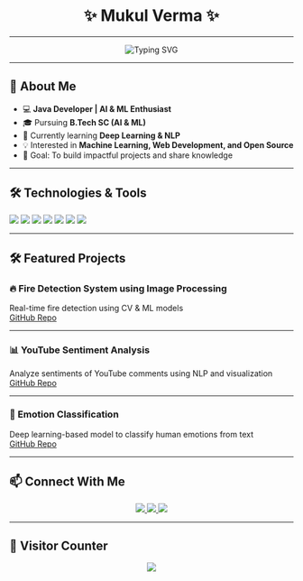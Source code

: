 <!-- Profile README -->

<h1 align="center">✨ Mukul Verma ✨</h1>

---

<p align="center">
  <img src="https://readme-typing-svg.herokuapp.com?size=30&duration=4000&color=1ABC9C&center=true&vCenter=true&width=600&lines=Hi+👋,+I'm+Mukul+Verma;Java+Developer;AI/ML+Enthusiast;B.Tech+SC+(AI+%26+ML)" alt="Typing SVG" />
</p>

---

## 🌟 About Me
- 💻 **Java Developer | AI & ML Enthusiast**  
- 🎓 Pursuing **B.Tech SC (AI & ML)**  
- 🌱 Currently learning **Deep Learning & NLP**  
- 💡 Interested in **Machine Learning, Web Development, and Open Source**  
- 🎯 Goal: To build impactful projects and share knowledge  

---

## 🛠️ Technologies & Tools
<p>
  <img src="https://img.shields.io/badge/Java-007396?style=for-the-badge&logo=java&logoColor=white" />
  <img src="https://img.shields.io/badge/Python-3776AB?style=for-the-badge&logo=python&logoColor=white" />
  <img src="https://img.shields.io/badge/JavaScript-F7DF1E?style=for-the-badge&logo=javascript&logoColor=black" />
  <img src="https://img.shields.io/badge/React-20232A?style=for-the-badge&logo=react&logoColor=61DAFB" />
  <img src="https://img.shields.io/badge/Flask-000000?style=for-the-badge&logo=flask&logoColor=white" />
  <img src="https://img.shields.io/badge/GitHub-181717?style=for-the-badge&logo=github&logoColor=white" />
  <img src="https://img.shields.io/badge/VS%20Code-0078D4?style=for-the-badge&logo=visual-studio-code&logoColor=white" />
</p>

---

## 🛠️ Featured Projects

### 🔥 Fire Detection System using Image Processing
Real-time fire detection using CV & ML models  
[GitHub Repo](https://github.com/MukulAIML/Fire_Alarm_System)

---

### 📊 YouTube Sentiment Analysis
Analyze sentiments of YouTube comments using NLP and visualization  
[GitHub Repo](https://github.com/MukulAIML/Youtube-Sentiment-Analysis)

---

### 🙂 Emotion Classification
Deep learning-based model to classify human emotions from text  
[GitHub Repo](https://github.com/MukulAIML/Emotion_Classification)

---

## 📫 Connect With Me
<p align="center">
  <a href="https://www.linkedin.com/in/mukul-verma-958371303/" target="blank">
    <img src="https://img.shields.io/badge/LinkedIn-blue?style=for-the-badge&logo=linkedin" />
  </a>
  <a href="mailto:www.rameshverma866@gmail.com">
    <img src="https://img.shields.io/badge/Gmail-red?style=for-the-badge&logo=gmail" />
  </a>
  <a href="https://github.com/MukulAIML" target="blank">
    <img src="https://img.shields.io/badge/GitHub-black?style=for-the-badge&logo=github" />
  </a>
</p>

---

## 👀 Visitor Counter
<p align="center">
  <img src="https://komarev.com/ghpvc/?username=MukulAIML&style=for-the-badge&color=blue" />
</p>
